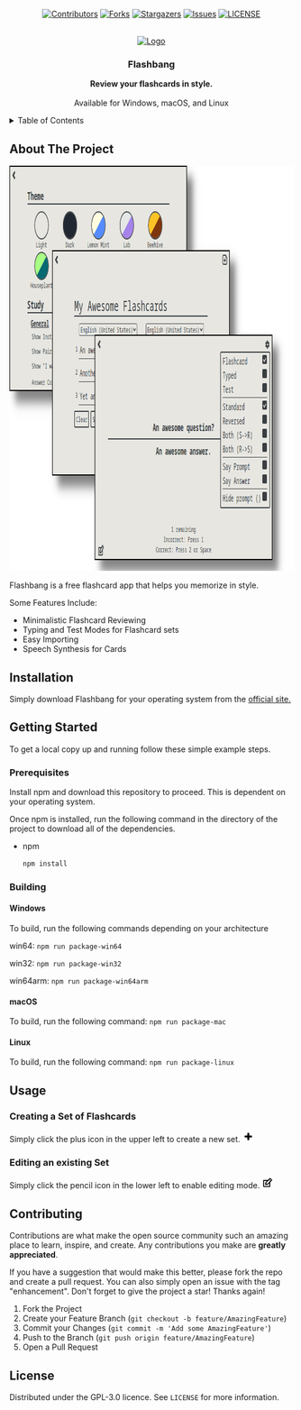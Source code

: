 <a name="readme-top"></a>
<!--
*** Created using the Best-README-Template. https://github.com/othneildrew/Best-README-Template
-->

<!-- PROJECT SHIELDS -->
<!--
*** I'm using markdown "reference style" links for readability.
*** Reference links are enclosed in brackets [ ] instead of parentheses ( ).
*** See the bottom of this document for the declaration of the reference variables
*** for contributors-url, forks-url, etc. This is an optional, concise syntax you may use.
*** https://www.markdownguide.org/basic-syntax/#reference-style-links
-->
<div align="center">

[![Contributors][contributors-shield]][contributors-url]
[![Forks][forks-shield]][forks-url]
[![Stargazers][stars-shield]][stars-url]
[![Issues][issues-shield]][issues-url]
[![LICENSE][license-shield]][license-url]

</div>

<!-- PROJECT LOGO -->
<br />
<div align="center">
  <a href="https://flashbang.lol/">
    <img src="icons/icon.ico" alt="Logo" width="80" height="80">
  </a>

  <h3 align="center">Flashbang</h3>

  <p align="center">
    <strong>Review your flashcards in style.</strong>
    <br />
    <br />
    Available for Windows, macOS, and Linux
  </p>
</div>

<!-- TABLE OF CONTENTS -->
<details>
  <summary>Table of Contents</summary>
  <ol>
    <li>
      <a href="#about-the-project">About The Project</a>
    </li>
    <li><a href="#installation">Installation</a></li>
    <li>
      <a href="#getting-started">Getting Started</a>
      <ul>
        <li><a href="#prerequisites">Prerequisites</a></li>
        <li><a href="#building">Building</a></li>
      </ul>
    </li>
    <li><a href="#usage">Usage</a></li>
    <li><a href="#contributing">Contributing</a></li>
    <li><a href="#license">License</a></li>
  </ol>
</details>



<!-- ABOUT THE PROJECT -->
## About The Project

<a href="https://flashbang.lol/">
    <img src="assets/flashbang-showcase.png" alt="Flashbang Screenshots" width="999" height="719">
</a>

Flashbang is a free flashcard app that helps you memorize in style. 

Some Features Include:
* Minimalistic Flashcard Reviewing
* Typing and Test Modes for Flashcard sets
* Easy Importing
* Speech Synthesis for Cards

## Installation
Simply download Flashbang for your operating system from the <a href="https://flashbang.lol/">official site.</a>

<!-- GETTING STARTED -->
## Getting Started

To get a local copy up and running follow these simple example steps.

### Prerequisites

Install npm and download this repository to proceed. This is dependent on your operating system.

Once npm is installed, run the following command in the directory of the project to download all of the dependencies.
* npm
  ```sh
  npm install
  ```

### Building

#### Windows
To build, run the following commands depending on your architecture

win64:
`npm run package-win64`

win32:
`npm run package-win32`

win64arm:
`npm run package-win64arm`

#### macOS
To build, run the following command:
`npm run package-mac`

#### Linux
To build, run the following command:
`npm run package-linux`

<!-- USAGE EXAMPLES -->
## Usage

### Creating a Set of Flashcards

Simply click the plus icon in the upper left to create a new set.
    <img src="internal_icons/plus.svg" alt="Plus Icon" width="20" height="20">

### Editing an existing Set

Simply click the pencil icon in the lower left to enable editing mode.
    <img src="internal_icons/edit.svg" alt="Edit Icon" width="20" height="20">

<!-- CONTRIBUTING -->
## Contributing

Contributions are what make the open source community such an amazing place to learn, inspire, and create. Any contributions you make are **greatly appreciated**.

If you have a suggestion that would make this better, please fork the repo and create a pull request. You can also simply open an issue with the tag "enhancement".
Don't forget to give the project a star! Thanks again!

1. Fork the Project
2. Create your Feature Branch (`git checkout -b feature/AmazingFeature`)
3. Commit your Changes (`git commit -m 'Add some AmazingFeature'`)
4. Push to the Branch (`git push origin feature/AmazingFeature`)
5. Open a Pull Request

<!-- LICENSE -->
## License

Distributed under the GPL-3.0 licence. See `LICENSE` for more information.

<!-- MARKDOWN LINKS & IMAGES -->
<!-- https://www.markdownguide.org/basic-syntax/#reference-style-links -->
[contributors-shield]: https://img.shields.io/github/contributors/taylor-hartman/Flashbang.svg?style=for-the-badge
[contributors-url]: https://github.com/taylor-hartman/Flashbang/graphs/contributors
[forks-shield]: https://img.shields.io/github/forks/taylor-hartman/Flashbang.svg?style=for-the-badge
[forks-url]: https://github.com/taylor-hartman/Flashbang/network/members
[stars-shield]: https://img.shields.io/github/stars/taylor-hartman/Flashbang.svg?style=for-the-badge
[stars-url]: https://github.com/taylor-hartman/Flashbang/stargazers
[issues-shield]: https://img.shields.io/github/issues/taylor-hartman/Flashbang.svg?style=for-the-badge
[issues-url]: https://github.com/taylor-hartman/Flashbang/issues
[license-shield]: https://img.shields.io/github/license/taylor-hartman/Flashbang.svg?style=for-the-badge
[license-url]: https://github.com/taylor-hartman/Flashbang/blob/master/LICENSE.txt
